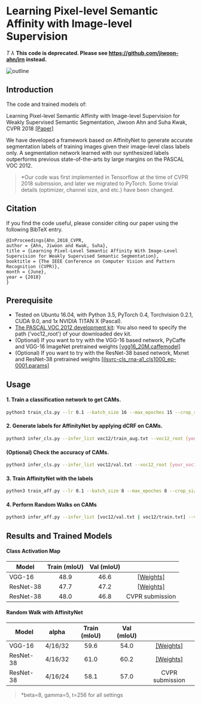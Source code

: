 # Learning Pixel-level Semantic Affinity with Image-level Supervision
$T$  $\lambda$ 
**This code is deprecated. Please see https://github.com/jiwoon-ahn/irn instead.**

![outline](fig_outline.png)
## Introduction

The code and trained models of:

Learning Pixel-level Semantic Affinity with Image-level Supervision for Weakly Supervised Semantic Segmentation, Jiwoon Ahn and Suha Kwak, CVPR 2018 [[Paper]](https://arxiv.org/abs/1803.10464)

We have developed a framework based on AffinityNet to generate accurate segmentation labels of training images given their image-level class labels only. A segmentation network learned with our synthesized labels outperforms previous state-of-the-arts by large margins on the PASCAL VOC 2012.

>*Our code was first implemented in Tensorflow at the time of CVPR 2018 submssion, and later we migrated to PyTorch. Some trivial details (optimizer, channel size, and etc.) have been changed.

## Citation
If you find the code useful, please consider citing our paper using the following BibTeX entry.
```
@InProceedings{Ahn_2018_CVPR,
author = {Ahn, Jiwoon and Kwak, Suha},
title = {Learning Pixel-Level Semantic Affinity With Image-Level Supervision for Weakly Supervised Semantic Segmentation},
booktitle = {The IEEE Conference on Computer Vision and Pattern Recognition (CVPR)},
month = {June},
year = {2018}
}
```

## Prerequisite
* Tested on Ubuntu 16.04, with Python 3.5, PyTorch 0.4, Torchvision 0.2.1, CUDA 9.0, and 1x NVIDIA TITAN X (Pascal).
* [The PASCAL VOC 2012 development kit](http://host.robots.ox.ac.uk/pascal/VOC/voc2012/):
You also need to specify the path ('voc12_root') of your downloaded dev kit.
* (Optional) If you want to try with the VGG-16 based network, PyCaffe and VGG-16 ImageNet pretrained weights [[vgg16_20M.caffemodel]](http://liangchiehchen.com/projects/Init%20Models.html)
* (Optional) If you want to try with the ResNet-38 based network, Mxnet and ResNet-38 pretrained weights [[ilsvrc-cls_rna-a1_cls1000_ep-0001.params]](https://github.com/itijyou/ademxapp)

## Usage
#### 1. Train a classification network to get CAMs.

```bash
python3 train_cls.py --lr 0.1 --batch_size 16 --max_epoches 15 --crop_size 448 --network [network.vgg16_cls | network.resnet38_cls] --voc12_root [your_voc12_root_folder] --weights [your_weights_file] --wt_dec 5e-4
```

#### 2. Generate labels for AffinityNet by applying dCRF on CAMs.

```bash
python3 infer_cls.py --infer_list voc12/train_aug.txt --voc12_root [your_voc12_root_folder] --network [network.vgg16_cls | network.resnet38_cls] --weights [your_weights_file] --out_cam [desired_folder] --out_la_crf [desired_folder] --out_ha_crf [desired_folder]
```


#### (Optional) Check the accuracy of CAMs.
```bash
python3 infer_cls.py --infer_list voc12/val.txt --voc12_root [your_voc12_root_folder] --network network.resnet38_cls --weights res38_cls.pth --out_cam_pred [desired_folder]
```


#### 3. Train AffinityNet with the labels

```bash
python3 train_aff.py --lr 0.1 --batch_size 8 --max_epoches 8 --crop_size 448 --voc12_root [your_voc12_root_folder] --network [network.vgg16_aff | network.resnet38_aff] --weights [your_weights_file] --wt_dec 5e-4 --la_crf_dir [your_output_folder] --ha_crf_dir [your_output_folder]
```

#### 4. Perform Random Walks on CAMs

```bash
python3 infer_aff.py --infer_list [voc12/val.txt | voc12/train.txt] --voc12_root [your_voc12_root_folder] --network [network.vgg16_aff | network.resnet38_aff] --weights [your_weights_file] --cam_dir [your_output_folder] --out_rw [desired_folder]
```

## Results and Trained Models
#### Class Activation Map

| Model         | Train (mIoU)    | Val (mIoU)    | |
| ------------- |:-------------:|:-----:|:-----:|
| VGG-16        | 48.9 | 46.6 | [[Weights]](https://drive.google.com/file/d/1Dh5EniRN7FSVaYxSmcwvPq_6AIg-P8EH/view?usp=sharing) |
| ResNet-38     | 47.7 | 47.2 | [[Weights]](https://drive.google.com/file/d/1xESB7017zlZHqxEWuh1Rb89UhjTGIKOA/view?usp=sharing) |
| ResNet-38     | 48.0 | 46.8 | CVPR submission |

#### Random Walk with AffinityNet

| Model         | alpha | Train (mIoU)    | Val (mIoU)    | |
| ------------- |:-----:|:---------------:|:-------------:|:-----:|
| VGG-16        | 4/16/32 | 59.6 | 54.0 | [[Weights]](https://drive.google.com/file/d/10ue1B20Q51aQ53T93RiaiKETlklzo4jp/view?usp=sharing) |
| ResNet-38     | 4/16/32 | 61.0 | 60.2 | [[Weights]](https://drive.google.com/open?id=1mFvTH3siw0SS0vqPH0o9N3cI_ISQacwt) |
| ResNet-38     | 4/16/24 | 58.1 | 57.0 | CVPR submission |

>*beta=8, gamma=5, t=256 for all settings
